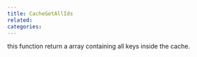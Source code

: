 ```yaml
---
title: CacheGetAllIds
related:
categories:
---
```


this function return a array containing all keys inside the cache.